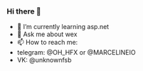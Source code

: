 ### Hi there 👋
- 🌱 I’m currently learning asp.net
- 💬 Ask me about wex
- 📫 How to reach me: 
- telegram: @OH_HFX or @MARCELINEIO
- VK: @unknownfsb
<!--
**Classonsy/Classonsy** is a ✨ _special_ ✨ repository because its `README.md` (this file) appears on your GitHub profile.

Here are some ideas to get you started:

- 🔭 I’m currently working on ...
- 🌱 I’m currently learning ...
- 👯 I’m looking to collaborate on ...
- 🤔 I’m looking for help with ...
- 💬 Ask me about ...
- 📫 How to reach me: ...
- 😄 Pronouns: ...
- ⚡ Fun fact: ...
-->
